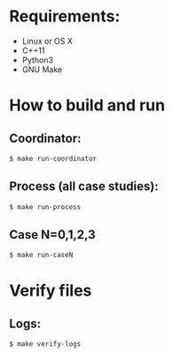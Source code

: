 # Requirements:
- Linux or OS X
- C++11
- Python3
- GNU Make

# How to build and run

## Coordinator:
```bash
$ make run-coordinator
```

## Process (all case studies):
```bash
$ make run-process
```

## Case N=0,1,2,3
```bash
$ make run-caseN
```

# Verify files
## Logs:
```bash
$ make verify-logs
```
